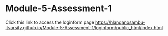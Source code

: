 # Module-5-Assessment-1

Click this link to access the loginform page
https://hlanganosambu-itvarsity.github.io/Module-5-Assessment-1/loginform/public_html/index.html
